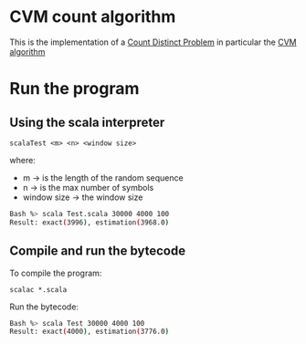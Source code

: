 # CVM count algorithm

This is the implementation of a [Count Distinct Problem](https://en.wikipedia.org/wiki/Count-distinct_problem)
in particular the [CVM algorithm](https://en.wikipedia.org/wiki/Count-distinct_problem#CVM_Algorithm)

# Run the program

## Using the scala interpreter

`scalaTest <m> <n> <window size>`

where:
* m -> is the length of the random sequence
* n -> is the max number of symbols
* window size -> the window size

```bash
Bash %> scala Test.scala 30000 4000 100
Result: exact(3996), estimation(3968.0)
```

## Compile and run the bytecode

To compile the program:

`scalac *.scala`

Run the bytecode:

```bash
Bash %> scala Test 30000 4000 100
Result: exact(4000), estimation(3776.0)
```
